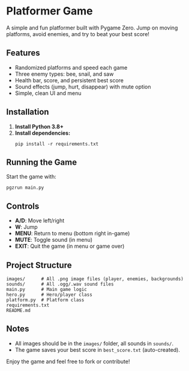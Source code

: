# Platformer Game

A simple and fun platformer built with Pygame Zero. Jump on moving platforms, avoid enemies, and try to beat your best score!

## Features
- Randomized platforms and speed each game
- Three enemy types: bee, snail, and saw
- Health bar, score, and persistent best score
- Sound effects (jump, hurt, disappear) with mute option
- Simple, clean UI and menu

## Installation
1. **Install Python 3.8+**
2. **Install dependencies:**
   ```
   pip install -r requirements.txt
   ```

## Running the Game
Start the game with:
```
pgzrun main.py
```

## Controls
- **A/D**: Move left/right
- **W**: Jump
- **MENU**: Return to menu (bottom right in-game)
- **MUTE**: Toggle sound (in menu)
- **EXIT**: Quit the game (in menu or game over)

## Project Structure
```
images/      # All .png image files (player, enemies, backgrounds)
sounds/      # All .ogg/.wav sound files
main.py      # Main game logic
hero.py      # Hero/player class
platform.py  # Platform class
requirements.txt
README.md
```

## Notes
- All images should be in the `images/` folder, all sounds in `sounds/`.
- The game saves your best score in `best_score.txt` (auto-created).

Enjoy the game and feel free to fork or contribute!
